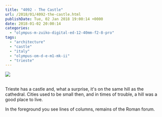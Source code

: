 ```yaml
---
title: "4092 - The Castle"
url: /2018/01/4092-the-castle.html
publishDate: Tue, 02 Jan 2018 19:00:14 +0000
date: 2018-01-02 20:00:14
categories: 
  - "olympus-m-zuiko-digital-ed-12-40mm-f2-8-pro"
tags: 
  - "architecture"
  - "castle"
  - "italy"
  - "olympus-om-d-e-m1-mk-ii"
  - "trieste"
---
```

<div class="container">
<div class="center"><a target="_blank" href="https://d25zfm9zpd7gm5.cloudfront.net/1200x1200/2017/20170526_142340_lr.jpg"><img class="webfeedsFeaturedVisual" src="https://d25zfm9zpd7gm5.cloudfront.net/0600x0600/2017/20170526_142340_lr.jpg" /></a></div>
</div>
<br />

Trieste has a castle and, what a surprise, it's on the same hill as the cathedral. Cities used to be small then, and in times of trouble, a hill was a good place to live.

In the foreground you see lines of columns, remains of the Roman forum.
